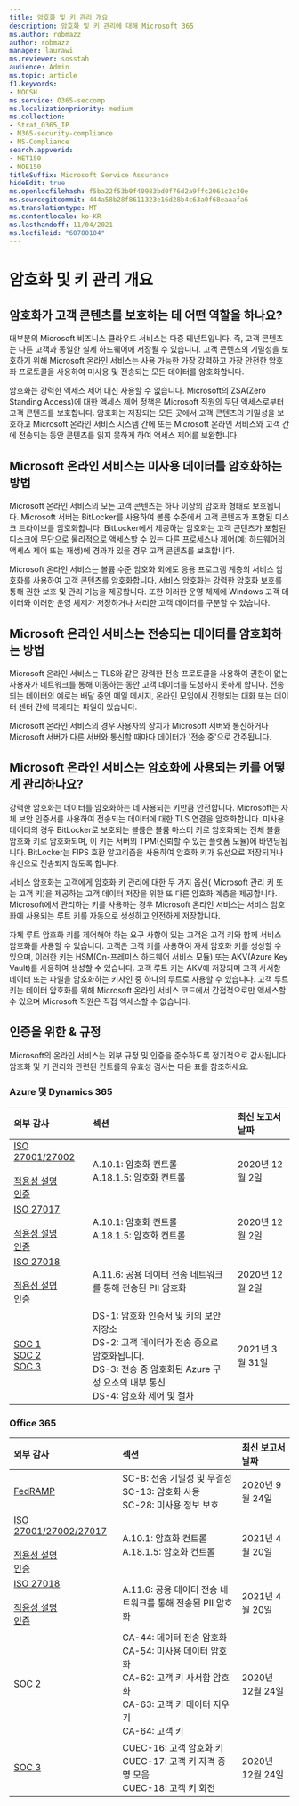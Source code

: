 ```yaml
---
title: 암호화 및 키 관리 개요
description: 암호화 및 키 관리에 대해 Microsoft 365
ms.author: robmazz
author: robmazz
manager: laurawi
ms.reviewer: sosstah
audience: Admin
ms.topic: article
f1.keywords:
- NOCSH
ms.service: O365-seccomp
ms.localizationpriority: medium
ms.collection:
- Strat_O365_IP
- M365-security-compliance
- MS-Compliance
search.appverid:
- MET150
- MOE150
titleSuffix: Microsoft Service Assurance
hideEdit: true
ms.openlocfilehash: f5ba22f53b0f40983bd0f76d2a9ffc2061c2c30e
ms.sourcegitcommit: 444a58b28f8611323e16d28b4c63a0f68eaaafa6
ms.translationtype: MT
ms.contentlocale: ko-KR
ms.lasthandoff: 11/04/2021
ms.locfileid: "60780104"
---
```

# <a name="encryption-and-key-management-overview"></a>암호화 및 키 관리 개요

## <a name="what-role-does-encryption-play-in-protecting-customer-content"></a>암호화가 고객 콘텐츠를 보호하는 데 어떤 역할을 하나요?

대부분의 Microsoft 비즈니스 클라우드 서비스는 다중 테넌트입니다. 즉, 고객 콘텐츠는 다른 고객과 동일한 실제 하드웨어에 저장될 수 있습니다. 고객 콘텐츠의 기밀성을 보호하기 위해 Microsoft 온라인 서비스는 사용 가능한 가장 강력하고 가장 안전한 암호화 프로토콜을 사용하여 미사용 및 전송되는 모든 데이터를 암호화합니다.

암호화는 강력한 액세스 제어 대신 사용할 수 없습니다. Microsoft의 ZSA(Zero Standing Access)에 대한 액세스 제어 정책은 Microsoft 직원의 무단 액세스로부터 고객 콘텐츠를 보호합니다. 암호화는 저장되는 모든 곳에서 고객 콘텐츠의 기밀성을 보호하고 Microsoft 온라인 서비스 시스템 간에 또는 Microsoft 온라인 서비스와 고객 간에 전송되는 동안 콘텐츠를 읽지 못하게 하여 액세스 제어를 보완합니다.

## <a name="how-do-microsoft-online-services-encrypt-data-at-rest"></a>Microsoft 온라인 서비스는 미사용 데이터를 암호화하는 방법

Microsoft 온라인 서비스의 모든 고객 콘텐츠는 하나 이상의 암호화 형태로 보호됩니다. Microsoft 서버는 BitLocker를 사용하여 볼륨 수준에서 고객 콘텐츠가 포함된 디스크 드라이브를 암호화합니다. BitLocker에서 제공하는 암호화는 고객 콘텐츠가 포함된 디스크에 무단으로 물리적으로 액세스할 수 있는 다른 프로세스나 제어(예: 하드웨어의 액세스 제어 또는 재생)에 경과가 있을 경우 고객 콘텐츠를 보호합니다.

Microsoft 온라인 서비스는 볼륨 수준 암호화 외에도 응용 프로그램 계층의 서비스 암호화를 사용하여 고객 콘텐츠를 암호화합니다. 서비스 암호화는 강력한 암호화 보호를 통해 권한 보호 및 관리 기능을 제공합니다. 또한 이러한 운영 체제에 Windows 고객 데이터와 이러한 운영 체제가 저장하거나 처리한 고객 데이터를 구분할 수 있습니다.

## <a name="how-do-microsoft-online-services-encrypt-data-in-transit"></a>Microsoft 온라인 서비스는 전송되는 데이터를 암호화하는 방법

Microsoft 온라인 서비스는 TLS와 같은 강력한 전송 프로토콜을 사용하여 권한이 없는 사용자가 네트워크를 통해 이동하는 동안 고객 데이터를 도청하지 못하게 합니다. 전송되는 데이터의 예로는 배달 중인 메일 메시지, 온라인 모임에서 진행되는 대화 또는 데이터 센터 간에 복제되는 파일이 있습니다.

Microsoft 온라인 서비스의 경우 사용자의 장치가 Microsoft 서버와 통신하거나 Microsoft 서버가 다른 서버와 통신할 때마다 데이터가 '전송 중'으로 간주됩니다.

## <a name="how-do-microsoft-online-services-manage-the-keys-used-for-encryption"></a>Microsoft 온라인 서비스는 암호화에 사용되는 키를 어떻게 관리하나요?

강력한 암호화는 데이터를 암호화하는 데 사용되는 키만큼 안전합니다. Microsoft는 자체 보안 인증서를 사용하여 전송되는 데이터에 대한 TLS 연결을 암호화합니다. 미사용 데이터의 경우 BitLocker로 보호되는 볼륨은 볼륨 마스터 키로 암호화되는 전체 볼륨 암호화 키로 암호화되며, 이 키는 서버의 TPM(신뢰할 수 있는 플랫폼 모듈)에 바인딩됩니다. BitLocker는 FIPS 호환 알고리즘을 사용하여 암호화 키가 유선으로 저장되거나 유선으로 전송되지 않도록 합니다.

서비스 암호화는 고객에게 암호화 키 관리에 대한 두 가지 옵션( Microsoft 관리 키 또는 고객 키)을 제공하는 고객 데이터 저장을 위한 또 다른 암호화 계층을 제공합니다. Microsoft에서 관리하는 키를 사용하는 경우 Microsoft 온라인 서비스는 서비스 암호화에 사용되는 루트 키를 자동으로 생성하고 안전하게 저장합니다.

자체 루트 암호화 키를 제어해야 하는 요구 사항이 있는 고객은 고객 키와 함께 서비스 암호화를 사용할 수 있습니다. 고객은 고객 키를 사용하여 자체 암호화 키를 생성할 수 있으며, 이러한 키는 HSM(On-프레미스 하드웨어 서비스 모듈) 또는 AKV(Azure Key Vault)를 사용하여 생성할 수 있습니다. 고객 루트 키는 AKV에 저장되며 고객 사서함 데이터 또는 파일을 암호화하는 키사인 중 하나의 루트로 사용할 수 있습니다. 고객 루트 키는 데이터 암호화를 위해 Microsoft 온라인 서비스 코드에서 간접적으로만 액세스할 수 있으며 Microsoft 직원은 직접 액세스할 수 없습니다.

## <a name="related-external-regulations--certifications"></a>인증을 위한 & 규정

Microsoft의 온라인 서비스는 외부 규정 및 인증을 준수하도록 정기적으로 감사됩니다. 암호화 및 키 관리와 관련된 컨트롤의 유효성 검사는 다음 표를 참조하세요.

### <a name="azure-and-dynamics-365"></a>Azure 및 Dynamics 365

| **외부 감사** | **섹션** | **최신 보고서 날짜** |
|:--------------------|:------------|:-----------------------|
| [ISO 27001/27002](https://servicetrust.microsoft.com/ViewPage/MSComplianceGuideV3?command=Download&downloadType=Document&downloadId=e9116047-f327-430c-a83f-166b7e561ad6&tab=7027ead0-3d6b-11e9-b9e1-290b1eb4cdeb&docTab=7027ead0-3d6b-11e9-b9e1-290b1eb4cdeb_ISO_Reports) <br><br> [적용성 설명](https://servicetrust.microsoft.com/ViewPage/MSComplianceGuideV3?command=Download&downloadType=Document&downloadId=00af6c3e-7f3e-4e0d-8b0e-79f45ef2cef1&tab=7027ead0-3d6b-11e9-b9e1-290b1eb4cdeb&docTab=7027ead0-3d6b-11e9-b9e1-290b1eb4cdeb_ISO_Reports) <br> [인증](https://servicetrust.microsoft.com/ViewPage/MSComplianceGuideV3?command=Download&downloadType=Document&downloadId=d7af5304-3a31-40e6-9abb-e26352305d41&tab=7027ead0-3d6b-11e9-b9e1-290b1eb4cdeb&docTab=7027ead0-3d6b-11e9-b9e1-290b1eb4cdeb_ISO_Reports) | A.10.1: 암호화 컨트롤 <br> A.18.1.5: 암호화 컨트롤 | 2020년 12월 2일 |
| [ISO 27017](https://servicetrust.microsoft.com/ViewPage/MSComplianceGuideV3?command=Download&downloadType=Document&downloadId=e9116047-f327-430c-a83f-166b7e561ad6&tab=7027ead0-3d6b-11e9-b9e1-290b1eb4cdeb&docTab=7027ead0-3d6b-11e9-b9e1-290b1eb4cdeb_ISO_Reports) <br><br> [적용성 설명](https://servicetrust.microsoft.com/ViewPage/MSComplianceGuideV3?command=Download&downloadType=Document&downloadId=a3bca0ac-867d-4204-b66b-13665f5f1e8d&tab=7027ead0-3d6b-11e9-b9e1-290b1eb4cdeb&docTab=7027ead0-3d6b-11e9-b9e1-290b1eb4cdeb_ISO_Reports) <br> [인증](https://servicetrust.microsoft.com/ViewPage/MSComplianceGuideV3?command=Download&downloadType=Document&downloadId=25718a8a-f34d-41e1-a95a-c49246508787&tab=7027ead0-3d6b-11e9-b9e1-290b1eb4cdeb&docTab=7027ead0-3d6b-11e9-b9e1-290b1eb4cdeb_ISO_Reports) | A.10.1: 암호화 컨트롤 <br> A.18.1.5: 암호화 컨트롤 | 2020년 12월 2일 |
| [ISO 27018](https://servicetrust.microsoft.com/ViewPage/MSComplianceGuideV3?command=Download&downloadType=Document&downloadId=e9116047-f327-430c-a83f-166b7e561ad6&tab=7027ead0-3d6b-11e9-b9e1-290b1eb4cdeb&docTab=7027ead0-3d6b-11e9-b9e1-290b1eb4cdeb_ISO_Reports) <br><br> [적용성 설명](https://servicetrust.microsoft.com/ViewPage/MSComplianceGuideV3?command=Download&downloadType=Document&downloadId=00af6c3e-7f3e-4e0d-8b0e-79f45ef2cef1&tab=7027ead0-3d6b-11e9-b9e1-290b1eb4cdeb&docTab=7027ead0-3d6b-11e9-b9e1-290b1eb4cdeb_ISO_Reports) <br> [인증](https://servicetrust.microsoft.com/ViewPage/MSComplianceGuideV3?command=Download&downloadType=Document&downloadId=56904fc3-0942-4ff5-9eef-7cabc751a25c&tab=7027ead0-3d6b-11e9-b9e1-290b1eb4cdeb&docTab=7027ead0-3d6b-11e9-b9e1-290b1eb4cdeb_ISO_Reports) | A.11.6: 공용 데이터 전송 네트워크를 통해 전송된 PII 암호화 | 2020년 12월 2일 |
| [SOC 1](https://servicetrust.microsoft.com/ViewPage/MSComplianceGuideV3?command=Download&downloadType=Document&downloadId=b8721ebd-af20-42fe-b22f-8332b0a19517&tab=7027ead0-3d6b-11e9-b9e1-290b1eb4cdeb&docTab=7027ead0-3d6b-11e9-b9e1-290b1eb4cdeb_SOC_%2F_SSAE_16_Reports) <br> [SOC 2](https://servicetrust.microsoft.com/ViewPage/MSComplianceGuideV3?command=Download&downloadType=Document&downloadId=234a0f57-83c1-4afc-a586-a0e7a59592f7&tab=7027ead0-3d6b-11e9-b9e1-290b1eb4cdeb&docTab=7027ead0-3d6b-11e9-b9e1-290b1eb4cdeb_SOC_%2F_SSAE_16_Reports) <br> [SOC 3](https://servicetrust.microsoft.com/ViewPage/MSComplianceGuideV3?command=Download&downloadType=Document&downloadId=75c8cbf6-e456-473c-a05e-34fea888ec2a&tab=7027ead0-3d6b-11e9-b9e1-290b1eb4cdeb&docTab=7027ead0-3d6b-11e9-b9e1-290b1eb4cdeb_SOC_%2F_SSAE_16_Reports) | DS-1: 암호화 인증서 및 키의 보안 저장소 <br> DS-2: 고객 데이터가 전송 중으로 암호화됩니다. <br> DS-3: 전송 중 암호화된 Azure 구성 요소의 내부 통신 <br> DS-4: 암호화 제어 및 절차 | 2021년 3월 31일 |

### <a name="office-365"></a>Office 365

| **외부 감사** | **섹션** | **최신 보고서 날짜** |
|:--------------------|:------------|:-----------------------|
| [FedRAMP](https://compliance.microsoft.com/compliancemanager) | SC-8: 전송 기밀성 및 무결성 <br> SC-13: 암호화 사용 <br> SC-28: 미사용 정보 보호 <br>  | 2020년 9월 24일 |
| [ISO 27001/27002/27017](https://servicetrust.microsoft.com/ViewPage/MSComplianceGuideV3?command=Download&downloadType=Document&downloadId=08ce227f-d1d9-4c4c-b255-4f2e4ec8f941&tab=7027ead0-3d6b-11e9-b9e1-290b1eb4cdeb&docTab=7027ead0-3d6b-11e9-b9e1-290b1eb4cdeb_ISO_Reports) <br><br> [적용성 설명](https://servicetrust.microsoft.com/ViewPage/MSComplianceGuideV3?command=Download&downloadType=Document&downloadId=c0df4ce8-c77e-4183-84eb-c8688470d8b1&tab=7027ead0-3d6b-11e9-b9e1-290b1eb4cdeb&docTab=7027ead0-3d6b-11e9-b9e1-290b1eb4cdeb_ISO_Reports) <br> [인증](https://servicetrust.microsoft.com/ViewPage/MSComplianceGuideV3?command=Download&downloadType=Document&downloadId=1e84a14a-2468-45ac-9412-5e53250d57ec&tab=7027ead0-3d6b-11e9-b9e1-290b1eb4cdeb&docTab=7027ead0-3d6b-11e9-b9e1-290b1eb4cdeb_ISO_Reports) | A.10.1: 암호화 컨트롤 <br> A.18.1.5: 암호화 컨트롤 | 2021년 4월 20일 |
| [ISO 27018](https://servicetrust.microsoft.com/ViewPage/MSComplianceGuideV3?command=Download&downloadType=Document&downloadId=08ce227f-d1d9-4c4c-b255-4f2e4ec8f941&tab=7027ead0-3d6b-11e9-b9e1-290b1eb4cdeb&docTab=7027ead0-3d6b-11e9-b9e1-290b1eb4cdeb_ISO_Reports) <br><br> [적용성 설명](https://servicetrust.microsoft.com/ViewPage/MSComplianceGuideV3?command=Download&downloadType=Document&downloadId=c0df4ce8-c77e-4183-84eb-c8688470d8b1&tab=7027ead0-3d6b-11e9-b9e1-290b1eb4cdeb&docTab=7027ead0-3d6b-11e9-b9e1-290b1eb4cdeb_ISO_Reports) <br> [인증](https://servicetrust.microsoft.com/ViewPage/MSComplianceGuideV3?command=Download&downloadType=Document&downloadId=43e89534-f48d-42ea-a7a7-3523ff516036&tab=7027ead0-3d6b-11e9-b9e1-290b1eb4cdeb&docTab=7027ead0-3d6b-11e9-b9e1-290b1eb4cdeb_ISO_Reports) | A.11.6: 공용 데이터 전송 네트워크를 통해 전송된 PII 암호화 | 2021년 4월 20일 |
| [SOC 2](https://servicetrust.microsoft.com/ViewPage/MSComplianceGuideV3?command=Download&downloadType=Document&downloadId=a73c1738-7892-42b7-acd3-87b6371c53f6&tab=7027ead0-3d6b-11e9-b9e1-290b1eb4cdeb&docTab=7027ead0-3d6b-11e9-b9e1-290b1eb4cdeb_SOC_%2F_SSAE_16_Reports) | CA-44: 데이터 전송 암호화 <br> CA-54: 미사용 데이터 암호화 <br> CA-62: 고객 키 사서함 암호화 <br> CA-63: 고객 키 데이터 지우기 <br> CA-64: 고객 키 | 2020년 12월 24일 |
| [SOC 3](https://servicetrust.microsoft.com/ViewPage/MSComplianceGuideV3?command=Download&downloadType=Document&downloadId=274054e5-4968-48d2-bf94-9a8eda5d7a93&tab=7027ead0-3d6b-11e9-b9e1-290b1eb4cdeb&docTab=7027ead0-3d6b-11e9-b9e1-290b1eb4cdeb_SOC_%2F_SSAE_16_Reports) | CUEC-16: 고객 암호화 키 <br> CUEC-17: 고객 키 자격 증명 모음 <br>  CUEC-18: 고객 키 회전| 2020년 12월 24일 |
